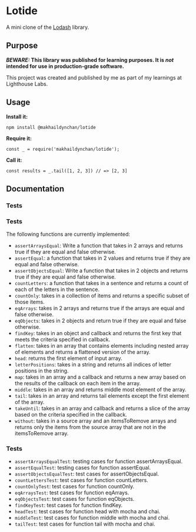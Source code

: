 # Lotide

A mini clone of the [Lodash](https://lodash.com) library.

## Purpose

**_BEWARE:_ This library was published for learning purposes. It is _not_ intended for use in production-grade software.**

This project was created and published by me as part of my learnings at Lighthouse Labs. 

## Usage

**Install it:**

`npm install @makhaildynchan/lotide`

**Require it:**

`const _ = require('makhaildynchan/lotide');`

**Call it:**

`const results = _.tail([1, 2, 3]) // => [2, 3]`

## Documentation
### Tests
### Tests
The following functions are currently implemented:

* `assertArraysEqual`: Write a function that takes in 2 arrays and returns true if they are equal and false otherwise.
* `assertEqual`: a function that takes in 2 values and returns true if they are equal and false otherwise.
* `assertObjectsEqual`: Write a function that takes in 2 objects and returns true if they are equal and false otherwise.
* `countLetters`: a function that takes in a sentence and returns a count of each of the letters in the sentence.
* `countOnly`: takes in a collection of items and returns a specific subset of those items.
* `eqArrays`: takes in 2 arrays and returns true if the arrays are equal and false otherwise.
* `eqObjects`: takes in 2 objects and return true if they are equal and false otherwise.
* `findKey`: takes in an object and callback and returns the first key that meets the criteria specified in callback.
* `flatten`: takes in an array that contains elements including nested array of elements and returns a flattened version of the array.
* `head`: returns the first element of input array.
* `letterPositions`: takes in a string and returns all indices of letter positions in the string.
* `map`: takes in an array and a callback and returns a new array based on the results of the callback on each item in the array.
* `middle`: takes in an array and returns middle most element of the array.
* `tail`: takes in an array and returns tail elements except the first element of the array.
* `takeUntil`: takes in an array and callback and returns a slice of the array based on the criteria specified in the callback.
* `without`: takes in a source array and an itemsToRemove arrays and returns only the items from the source array that are not in the itemsToRemove array.

### Tests

* `assertArraysEqualTest`: testing cases for function assertArraysEqual.
* `assertEqualTest`: testing cases for function assertEqual.
* `assertObjectsEqualTest`: test cases for assertObjectsEqual.
* `countLettersTest`: test cases for function countLetters.
* `countOnlyTest`: test cases for function countOnly.
* `eqArraysTest`: test cases for function eqArrays.
* `eqObjectsTest`: test cases for function eqObjects.
* `findKeyTest`: test cases for function findKey.
* `headTest`: test cases for function head with mocha and chai.
* `middleTest`: test cases for function middle with mocha and chai.
* `tailTest`: test cases for function tail with mocha and chai.